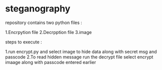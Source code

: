 # steganography
repository contains two python files :

1.Encrpytion file 2.Decrpption file
3.image

steps to execute :

1.run encrypt.py and select image to hide data along with secret msg and passcode 2.To read hidden message run the decrypt file select encrypt imaage along with passcode entered earlier
